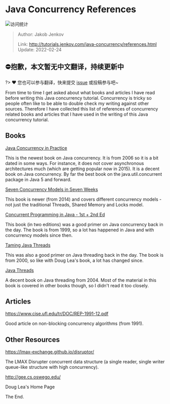 # Java Concurrency References

![访问统计](https://visitor-badge.glitch.me/badge?page_id=senlypan.concurrent.06-references&left_color=blue&right_color=red)

> Author: Jakob Jenkov
>
> Link: http://tutorials.jenkov.com/java-concurrency/references.html  Update: 2022-02-24

## ⛔抱歉，本文暂无中文翻译，持续更新中
?> ❤️ 您也可以参与翻译，快来提交 [issue](https://github.com/senlypan/concurrent-programming-docs/issues) 或投稿参与吧~

From time to time I get asked about what books and articles I have read before writing this Java concurrency tutorial. Concurrency is tricky so people often like to be able to double check my writing against other sources. Therefore I have collected this list of references of concurrency related books and articles that I have used in the writing of this Java concurrency tutorial.

## Books

[Java Concurrency in Practice]()

This is the newest book on Java concurrency. It is from 2006 so it is a bit dated in some ways. For instance, it does not cover asynchronous architectures much (which are getting popular now in 2015). It is a decent book on Java concurrency. By far the best book on the java.util.concurrent package in Java 5 and forward.

[Seven Concurrency Models in Seven Weeks](https://www.amazon.com/Java-Concurrency-Practice-Brian-Goetz/dp/0321349601/)

This book is newer (from 2014) and covers different concurrency models - not just the traditional Threads, Shared Memory and Locks model.

[Concurrent Programming in Java - 1st + 2nd Ed](https://www.amazon.com/Seven-Concurrency-Models-Weeks-Programmers/dp/1937785653/)

This book (in two editions) was a good primer on Java concurrency back in the day. The book is from 1999, so a lot has happened in Java and with concurrency models since then.

[Taming Java Threads](https://www.amazon.com/Concurrent-Programming-Java%C2%99-Principles-Pattern/dp/0201310090/)

This was also a good primer on Java threading back in the day. The book is from 2000, so like with Doug Lea's book, a lot has changed since.

[Java Threads](https://www.amazon.com/Java-Threads-Scott-Oaks/dp/0596007825/)

A decent book on Java threading from 2004. Most of the material in this book is covered in other books though, so I didn't read it too closely.

## Articles

https://www.cise.ufl.edu/tr/DOC/REP-1991-12.pdf

Good article on non-blocking concurrency algorithms (from 1991).

## Other Resources

https://lmax-exchange.github.io/disruptor/

The LMAX Disrupter concurrent data structure (a single reader, single writer queue-like structure with high concurrency).

http://gee.cs.oswego.edu/

Doug Lea's Home Page

The End.